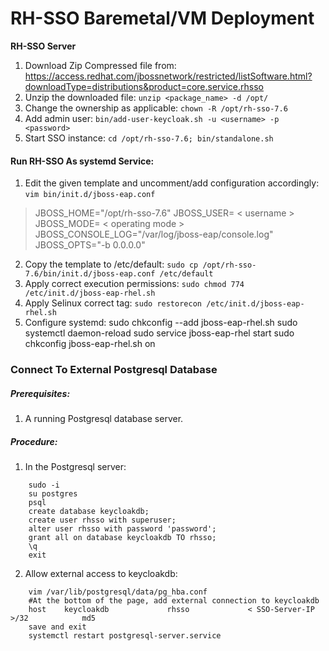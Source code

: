 # RH-SSO Baremetal/VM Deployment 

**RH-SSO Server** 
1. Download Zip Compressed file from: https://access.redhat.com/jbossnetwork/restricted/listSoftware.html?downloadType=distributions&product=core.service.rhsso
2. Unzip the downloaded file: `unzip <package_name> -d /opt/`
3.  Change the ownership as applicable: `chown -R /opt/rh-sso-7.6`
4. Add admin user: `bin/add-user-keycloak.sh -u <username> -p <password>`
5. Start SSO instance: `cd /opt/rh-sso-7.6; bin/standalone.sh` 

#### Run RH-SSO As systemd Service: 
1. Edit the given template and uncomment/add configuration accordingly: `vim bin/init.d/jboss-eap.conf`
> JBOSS_HOME="/opt/rh-sso-7.6"
> JBOSS_USER= < username >
> JBOSS_MODE= < operating mode >
> JBOSS_CONSOLE_LOG="/var/log/jboss-eap/console.log"
>  JBOSS_OPTS="-b 0.0.0.0"

2. Copy the template to /etc/default: `sudo cp /opt/rh-sso-7.6/bin/init.d/jboss-eap.conf /etc/default`
3. Apply correct execution permissions: `sudo chmod 774 /etc/init.d/jboss-eap-rhel.sh`
4. Apply Selinux correct tag: `sudo restorecon /etc/init.d/jboss-eap-rhel.sh`
5. Configure systemd:
sudo chkconfig --add jboss-eap-rhel.sh
sudo systemctl daemon-reload 
sudo service jboss-eap-rhel start
sudo chkconfig jboss-eap-rhel.sh on

### Connect To External Postgresql Database
##### Prerequisites:
1. A running Postgresql database server.

##### Procedure: 
1. In the Postgresql server: 
```
    sudo -i 
    su postgres
    psql 
    create database keycloakdb;
    create user rhsso with superuser;
    alter user rhsso with password 'password';
    grant all on database keycloakdb TO rhsso;
    \q 
    exit
```
 
     
2. Allow external access to keycloakdb: 
```
    vim /var/lib/postgresql/data/pg_hba.conf
    #At the bottom of the page, add external connection to keycloakdb 
    host    keycloakdb             rhsso             < SSO-Server-IP >/32            md5
    save and exit
    systemctl restart postgresql-server.service 
```

